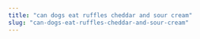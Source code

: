 ```yaml
---
title: "can dogs eat ruffles cheddar and sour cream"
slug: "can-dogs-eat-ruffles-cheddar-and-sour-cream"
---
```


